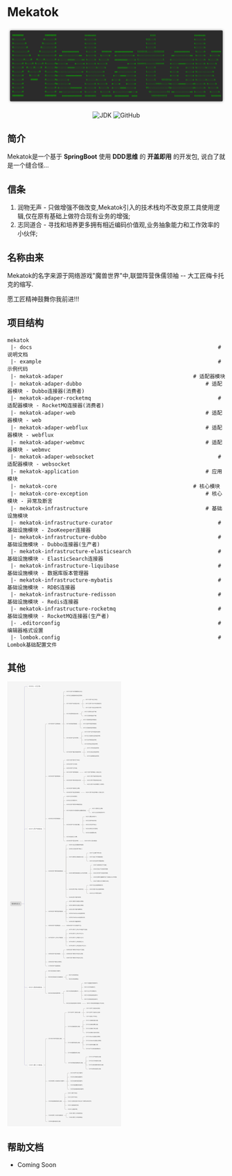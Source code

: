 # Mekatok

![Logo](./docs/images/mekatok.png)

<p align="center">
	<img alt="JDK" src="https://img.shields.io/badge/JDK-17-green.svg" />
    <img alt="GitHub" src="https://img.shields.io/github/license/guocay/mekatok">
</p>

## 简介

Mekatok是一个基于 **SpringBoot** 使用 **DDD思维** 的 **开盖即用** 的开发包, 说白了就是一个缝合怪...

## 信条

1. 润物无声 - 只做增强不做改变,Mekatok引入的技术栈均不改变原工具使用逻辑,仅在原有基础上做符合现有业务的增强;
2. 志同道合 - 寻找和培养更多拥有相近编码价值观,业务抽象能力和工作效率的小伙伴;

## 名称由来

Mekatok的名字来源于网络游戏"魔兽世界"中,联盟阵营侏儒领袖 -- 大工匠梅卡托克的缩写.

愿工匠精神鼓舞你我前进!!!

## 项目结构

```
mekatok
 |- docs                                                        	# 说明文档
 |- example                                                 		# 示例代码
 |- mekatok-adaper                                 			# 适配器模块
 |- mekatok-adaper-dubbo                                 		# 适配器模块 - Dubbo连接器(消费者)
 |- mekatok-adaper-rocketmq                                 		# 适配器模块 - RocketMQ连接器(消费者)
 |- mekatok-adaper-web                                 			# 适配器模块 - web
 |- mekatok-adaper-webflux                                 		# 适配器模块 - webflux
 |- mekatok-adaper-webmvc                                 		# 适配器模块 - webmvc
 |- mekatok-adaper-websocket                                 		# 适配器模块 - websocket
 |- mekatok-application                                 		# 应用模块
 |- mekatok-core                                 			# 核心模块
 |- mekatok-core-exception                                 		# 核心模块 - 异常及断言
 |- mekatok-infrastructure                                 		# 基础设施模块
 |- mekatok-infrastructure-curator                              	# 基础设施模块 - ZooKeeper连接器
 |- mekatok-infrastructure-dubbo                                	# 基础设施模块 - Dubbo连接器(生产者)
 |- mekatok-infrastructure-elasticsearch                        	# 基础设施模块 - ElasticSearch连接器
 |- mekatok-infrastructure-liquibase                            	# 基础设施模块 - 数据库版本管理器
 |- mekatok-infrastructure-mybatis                              	# 基础设施模块 - RDBS连接器
 |- mekatok-infrastructure-redisson                             	# 基础设施模块 - Redis连接器
 |- mekatok-infrastructure-rocketmq                             	# 基础设施模块 - RocketMQ连接器(生产者)
 |- .editorconfig                                             		# 编辑器格式设置
 |- lombok.config                                             		# Lombok基础配置文件
```

## 其他

![异常信息定义](./docs/images/error-code.png)

## 帮助文档

* Coming Soon
